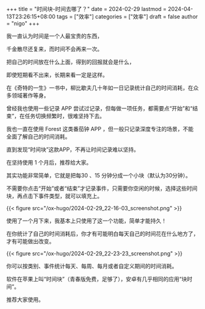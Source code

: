 +++
title = "时间块-时间去哪了？"
date = 2024-02-29
lastmod = 2024-04-13T23:26:15+08:00
tags = ["效率"]
categories = ["效率"]
draft = false
author = "nigo"
+++

我一直认为时间是一个人最宝贵的东西，

千金散尽还复来，而时间不会再来一次。

把自己的时间放在什么上面，得到的回报就会是什么，

即使短期看不出来，长期来看一定是这样。

在《奇特的一生》一书中，柳比歇夫几十年如一日记录统计自己的时间消耗，在众多领域著作等身。

曾经我也使用一些记录 APP 尝试过记录，但每做一项任务，都需要点“开始”和“结束”，在任务切换频繁时，很难坚持下去。

我也一直在使用 Forest 这类番茄钟 APP ，但一般只记录深度专注的场景，不能全面了解自己的时间消耗。

直到发现“时间块”这款APP，不再让时间记录难以坚持。

在坚持使用 1 个月后，推荐给大家。

其实功能非常简单，它就是把每30 、15 分钟分成一个小块（默认为30分钟）。

不需要你点击“开始”或者“结束”才记录事件，只需要你空闲的时候，选择这些时间块，再点击下事件类型，就可以填充上。

{{< figure src="/ox-hugo/2024-02-29_22-16-03_screenshot.png" >}}

使用了一个月下来，我基本上只使用了这一个功能，简单才能持久！

在你统计了自己的时间消耗后，你才有可能明白每天自己的时间花在什么地方了，才有可能做出改变。

{{< figure src="/ox-hugo/2024-02-29_22-23-23_screenshot.png" >}}

你可以按类别、事件统计每天、每周、每月或者自定义期间的时间消耗。

软件在苹果上叫“时间块”（青春版免费，足够了），安卓有几乎相同的应用“块时间”。

推荐大家使用。
